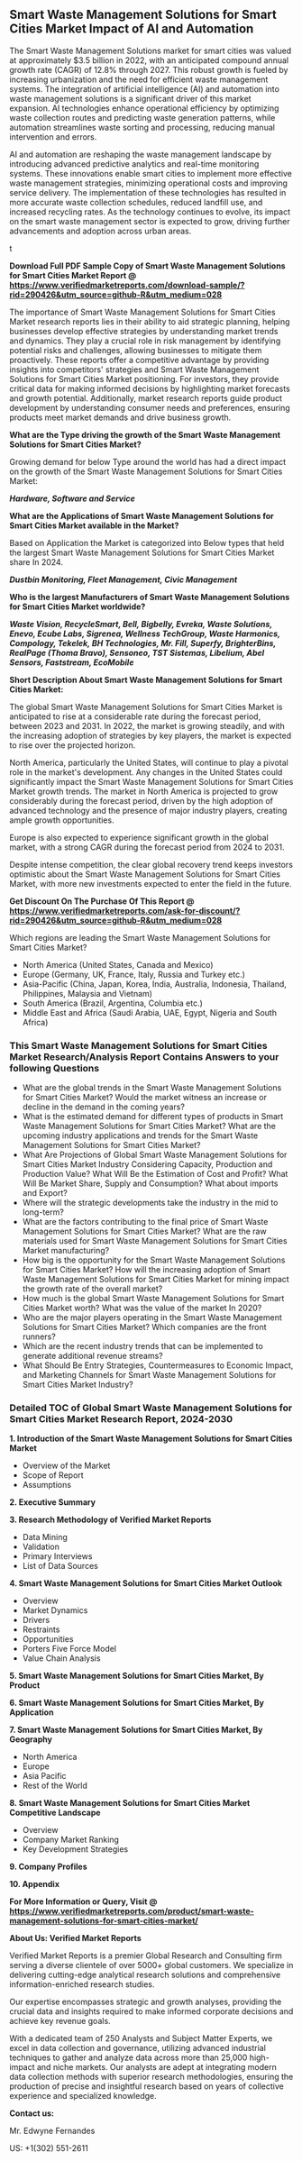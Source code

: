 <h2>Smart Waste Management Solutions for Smart Cities Market Impact of AI and Automation</h2><p>The Smart Waste Management Solutions market for smart cities was valued at approximately $3.5 billion in 2022, with an anticipated compound annual growth rate (CAGR) of 12.8% through 2027. This robust growth is fueled by increasing urbanization and the need for efficient waste management systems. The integration of artificial intelligence (AI) and automation into waste management solutions is a significant driver of this market expansion. AI technologies enhance operational efficiency by optimizing waste collection routes and predicting waste generation patterns, while automation streamlines waste sorting and processing, reducing manual intervention and errors.</p><p>AI and automation are reshaping the waste management landscape by introducing advanced predictive analytics and real-time monitoring systems. These innovations enable smart cities to implement more effective waste management strategies, minimizing operational costs and improving service delivery. The implementation of these technologies has resulted in more accurate waste collection schedules, reduced landfill use, and increased recycling rates. As the technology continues to evolve, its impact on the smart waste management sector is expected to grow, driving further advancements and adoption across urban areas.</p>t</p><p id="" class=""><strong>Download Full PDF Sample Copy of Smart Waste Management Solutions for Smart Cities Market Report @ <a href="https://www.verifiedmarketreports.com/download-sample/?rid=290426&utm_source=github-R&utm_medium=028" target="_blank">https://www.verifiedmarketreports.com/download-sample/?rid=290426&utm_source=github-R&utm_medium=028</a></strong></p><p>The importance of&nbsp;Smart Waste Management Solutions for Smart Cities Market research reports lies in their ability to aid strategic planning, helping businesses develop effective strategies by understanding market trends and dynamics. They play a crucial role in risk management by identifying potential risks and challenges, allowing businesses to mitigate them proactively. These reports offer a competitive advantage by providing insights into competitors' strategies and Smart Waste Management Solutions for Smart Cities Market positioning. For investors, they provide critical data for making informed decisions by highlighting market forecasts and growth potential. Additionally, market research reports guide product development by understanding consumer needs and preferences, ensuring products meet market demands and drive business growth.</p><p><strong>What are the&nbsp;Type driving the growth of the Smart Waste Management Solutions for Smart Cities Market?</strong></p><p id="" class="">Growing demand for below Type around the world has had a direct impact on the growth of the Smart Waste Management Solutions for Smart Cities Market:</p><em><strong>Hardware, Software and Service</strong></em></p><strong>What are the&nbsp;Applications&nbsp;of Smart Waste Management Solutions for Smart Cities Market available in the Market?</strong></p><p id="" class="">Based on Application the Market is categorized into Below types that held the largest Smart Waste Management Solutions for Smart Cities Market share In 2024.</p><em><strong>Dustbin Monitoring, Fleet Management, Civic Management</strong></em></p><strong>Who is the largest Manufacturers of Smart Waste Management Solutions for Smart Cities Market worldwide?</strong></p><p><em><strong>Waste Vision, RecycleSmart, Bell, Bigbelly, Evreka, Waste Solutions, Enevo, Ecube Labs, Sigrenea, Wellness TechGroup, Waste Harmonics, Compology, Tekelek, BH Technologies, Mr. Fill, Superfy, BrighterBins, RealPage (Thoma Bravo), Sensoneo, TST Sistemas, Libelium, Abel Sensors, Faststream, EcoMobile</strong></em></p><p id="" class=""><strong>Short Description About Smart Waste Management Solutions for Smart Cities Market:</strong></p><p>The global Smart Waste Management Solutions for Smart Cities Market is anticipated to rise at a considerable rate during the forecast period, between 2023 and 2031. In 2022, the market is growing steadily, and with the increasing adoption of strategies by key players, the market is expected to rise over the projected horizon.</p><p>North America, particularly the United States, will continue to play a pivotal role in the market's development. Any changes in the United States could significantly impact the Smart Waste Management Solutions for Smart Cities Market growth trends. The market in North America is projected to grow considerably during the forecast period, driven by the high adoption of advanced technology and the presence of major industry players, creating ample growth opportunities.</p><p>Europe is also expected to experience significant growth in the global market, with a strong CAGR during the forecast period from 2024 to 2031.</p><p>Despite intense competition, the clear global recovery trend keeps investors optimistic about the Smart Waste Management Solutions for Smart Cities Market, with more new investments expected to enter the field in the future.</p><p id="" class=""><strong>Get Discount On The Purchase Of This Report @ <a href="https://www.verifiedmarketreports.com/ask-for-discount/?rid=290426&utm_source=github-R&utm_medium=028" target="_blank">https://www.verifiedmarketreports.com/ask-for-discount/?rid=290426&utm_source=github-R&utm_medium=028</a></strong></p>Which regions are leading the Smart Waste Management Solutions for Smart Cities Market?</p><ul><li>North America (United States, Canada and Mexico)</li><li>Europe (Germany, UK, France, Italy, Russia and Turkey etc.)</li><li>Asia-Pacific (China, Japan, Korea, India, Australia, Indonesia, Thailand, Philippines, Malaysia and Vietnam)</li><li>South America (Brazil, Argentina, Columbia etc.)</li><li>Middle East and Africa (Saudi Arabia, UAE, Egypt, Nigeria and South Africa)</li></ul><h3 id="" class="">This Smart Waste Management Solutions for Smart Cities Market Research/Analysis Report Contains Answers to your following Questions</h3><ul><li>What are the global trends in the Smart Waste Management Solutions for Smart Cities Market? Would the market witness an increase or decline in the demand in the coming years?</li><li>What is the estimated demand for different types of products in Smart Waste Management Solutions for Smart Cities Market? What are the upcoming industry applications and trends for the Smart Waste Management Solutions for Smart Cities Market?</li><li>What Are Projections of Global Smart Waste Management Solutions for Smart Cities Market Industry Considering Capacity, Production and Production Value? What Will Be the Estimation of Cost and Profit? What Will Be Market Share, Supply and Consumption? What about imports and Export?</li><li>Where will the strategic developments take the industry in the mid to long-term?</li><li>What are the factors contributing to the final price of Smart Waste Management Solutions for Smart Cities Market? What are the raw materials used for Smart Waste Management Solutions for Smart Cities Market manufacturing?</li><li>How big is the opportunity for the Smart Waste Management Solutions for Smart Cities Market? How will the increasing adoption of Smart Waste Management Solutions for Smart Cities Market for mining impact the growth rate of the overall market?</li><li>How much is the global Smart Waste Management Solutions for Smart Cities Market worth? What was the value of the market In 2020?</li><li>Who are the major players operating in the Smart Waste Management Solutions for Smart Cities Market? Which companies are the front runners?</li><li>Which are the recent industry trends that can be implemented to generate additional revenue streams?</li><li>What Should Be Entry Strategies, Countermeasures to Economic Impact, and Marketing Channels for Smart Waste Management Solutions for Smart Cities Market Industry?</li></ul><h3 id="" class="">Detailed TOC of Global Smart Waste Management Solutions for Smart Cities Market Research Report, 2024-2030</h3><p id="" class=""><strong>1. Introduction of the Smart Waste Management Solutions for Smart Cities Market</strong></p><ul><li>Overview of the Market</li><li>Scope of Report</li><li>Assumptions</li></ul><p id="" class=""><strong>2. Executive Summary</strong></p><p id="" class=""><strong>3. Research Methodology of Verified Market Reports</strong></p><ul><li>Data Mining</li><li>Validation</li><li>Primary Interviews</li><li>List of Data Sources</li></ul><p id="" class=""><strong>4. Smart Waste Management Solutions for Smart Cities Market Outlook</strong></p><ul><li>Overview</li><li>Market Dynamics</li><li>Drivers</li><li>Restraints</li><li>Opportunities</li><li>Porters Five Force Model</li><li>Value Chain Analysis</li></ul><p id="" class=""><strong>5. Smart Waste Management Solutions for Smart Cities Market, By Product</strong></p><p id="" class=""><strong>6. Smart Waste Management Solutions for Smart Cities Market, By Application</strong></p><p id="" class=""><strong>7. Smart Waste Management Solutions for Smart Cities Market, By Geography</strong></p><ul><li>North America</li><li>Europe</li><li>Asia Pacific</li><li>Rest of the World</li></ul><p id="" class=""><strong>8. Smart Waste Management Solutions for Smart Cities Market Competitive Landscape</strong></p><ul><li>Overview</li><li>Company Market Ranking</li><li>Key Development Strategies</li></ul><p id="" class=""><strong>9. Company Profiles</strong></p><p id="" class=""><strong>10. Appendix</strong></p><p id="" class=""><strong>For More Information or Query, Visit @ <a href="https://www.verifiedmarketreports.com/product/smart-waste-management-solutions-for-smart-cities-market/" target="_blank">https://www.verifiedmarketreports.com/product/smart-waste-management-solutions-for-smart-cities-market/</a></strong></p><p id="" class=""><strong>About Us: Verified Market Reports</strong></p><p id="" class="">Verified Market Reports is a premier Global Research and Consulting firm serving a diverse clientele of over 5000+ global customers. We specialize in delivering cutting-edge analytical research solutions and comprehensive information-enriched research studies.</p><p id="" class="">Our expertise encompasses strategic and growth analyses, providing the crucial data and insights required to make informed corporate decisions and achieve key revenue goals.</p><p id="" class="">With a dedicated team of 250 Analysts and Subject Matter Experts, we excel in data collection and governance, utilizing advanced industrial techniques to gather and analyze data across more than 25,000 high-impact and niche markets. Our analysts are adept at integrating modern data collection methods with superior research methodologies, ensuring the production of precise and insightful research based on years of collective experience and specialized knowledge.</p><p id="" class=""><strong>Contact us:</strong></p><p id="" class="">Mr. Edwyne Fernandes</p><p id="" class="">US: +1(302) 551-2611</p>